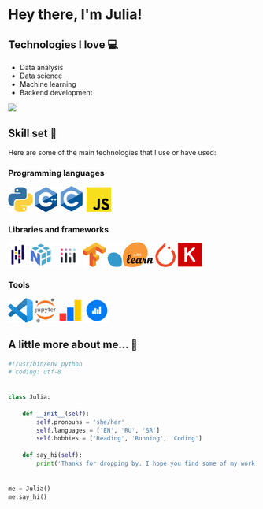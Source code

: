 # Hey there, I'm Julia!


## Technologies I love 💻
* Data analysis
* Data science
* Machine learning
* Backend development

<a href=""> <img src="https://github-readme-stats-sigma-five.vercel.app/api/top-langs/?username=tulipwrld&theme=dark&line_height=40&hide=css&layout=compact"/> </a>


## Skill set 💪
Here are some of the main technologies that I use or have used:

### Programming languages
<img title = 'Python' img src = 'https://github.com/tulipwrld/tulipwrld/blob/main/Icons/Python.png' height = '50'/> <img title = 'C++' img src = 'https://github.com/tulipwrld/tulipwrld/blob/main/Icons/C++.png' height = '50'/> <img title = 'C' img src = 'https://github.com/tulipwrld/tulipwrld/blob/main/Icons/C.png' height = '53'/> <img title = 'JavaScript' img src = 'https://github.com/tulipwrld/tulipwrld/blob/main/Icons/JavaScript.png' height = '50'/>

### Libraries and frameworks
<img title = 'Pandas' img src = 'https://github.com/tulipwrld/tulipwrld/blob/main/Icons/Pandas.png' height = '50'/> <img title = 'Numpy' img src = 'https://github.com/tulipwrld/tulipwrld/blob/main/Icons/Numpy.png' height = '50'/> <img title = 'Plotly' img src = 'https://github.com/tulipwrld/tulipwrld/blob/main/Icons/Plotly.png' height = '50'/> <img title = 'Tensorflow' img src = 'https://github.com/tulipwrld/tulipwrld/blob/main/Icons/Tensorflow.png' height = '50'/> <img title = 'Scikit-Learn' img src = 'https://github.com/tulipwrld/tulipwrld/blob/main/Icons/Scikit-Learn.png' height = '50'/> <img title = 'PyTorch' img src = 'https://github.com/tulipwrld/tulipwrld/blob/main/Icons/PyTorch.png' height = '50'/> <img title = 'Keras' img src = 'https://github.com/tulipwrld/tulipwrld/blob/main/Icons/Keras.png' height = '50'/>

### Tools
<img title = 'VS Code' img src = 'https://github.com/tulipwrld/tulipwrld/blob/main/Icons/VS%20Code.png' height = '50'/> <img title = 'Jupyter Notebook' img src = 'https://github.com/tulipwrld/tulipwrld/blob/main/Icons/Jupyter%20Notebook.png' height = '50'/> <img title = 'Yandex Metrica' img src = 'https://github.com/tulipwrld/tulipwrld/blob/main/Icons/Yandex Metrica.png' height = '50'/> <img title = 'Yandex DataLens' img src = 'https://github.com/tulipwrld/tulipwrld/blob/main/Icons/Yandex DataLens.png' height = '50'/> 


## A little more about me... 👀
```python
#!/usr/bin/env python
# coding: utf-8


class Julia:

    def __init__(self):
        self.pronouns = 'she/her'
        self.languages = ['EN', 'RU', 'SR']
        self.hobbies = ['Reading', 'Running', 'Coding']

    def say_hi(self):
        print('Thanks for dropping by, I hope you find some of my work interesting!')


me = Julia()
me.say_hi()
```
